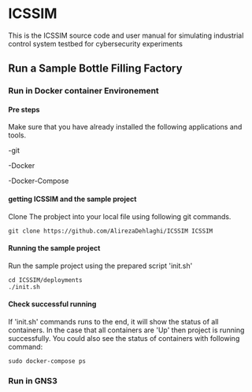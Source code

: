 # ICSSIM
This is the ICSSIM source code and user manual for simulating industrial control system testbed for cybersecurity experiments


## Run a Sample Bottle Filling Factory

### Run in Docker container Environement

#### Pre steps
Make sure that you have already installed the following applications and tools. 

-git

-Docker

-Docker-Compose

#### getting ICSSIM and the sample project
Clone The probject into your local file using following git commands.
```
git clone https://github.com/AlirezaDehlaghi/ICSSIM ICSSIM
```
#### Running the sample project 
Run the sample project using the prepared script 'init.sh'
```
cd ICSSIM/deployments
./init.sh
```
#### Check successful running
If 'init.sh' commands runs to the end, it will show the status of all containers. In the case that all containers are 'Up' then project is running successfully.
You could also see the status of containers with following command:
```
sudo docker-compose ps
```
### Run in GNS3
